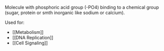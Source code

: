 Molecule with phosphoric acid group (-PO4) binding to a chemical group (sugar, protein or smth inorganic like sodium or calcium).

Used for:
- [[Metabolism]]
- [[DNA Replication]]
- [[Cell Signaling]]
